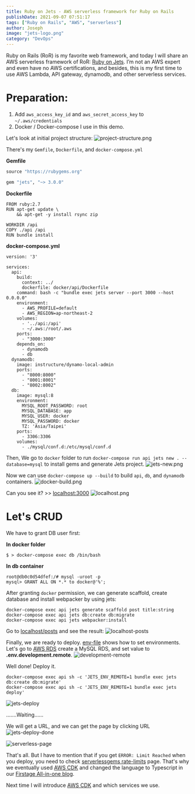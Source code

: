 ```yaml
---
title: Ruby on Jets - AWS serverless framework for Ruby on Rails
publishDate: 2021-09-07 07:51:17
tags: ["Ruby on Rails", "AWS", "serverless"]
author: Joseph
image: "jets-logo.png"
category: "DevOps"
---
```


Ruby on Rails (RoR) is my favorite web framework, and today I will share an AWS serverless framework of RoR: [Ruby on Jets](https://rubyonjets.com/). I’m not an AWS expert and even have no AWS certifications, and besides, this is my first time to use AWS Lambda, API gateway, dynamodb, and other serverless services.

# Preparation:
1. Add `aws_access_key_id` and `aws_secret_access_key` to `~/.aws/credentials`
2. Docker / Docker-compose I use in this demo.

Let's look at initial project structure:
![project-structure.png](project-structure.png)
<!-- more -->

There's my `Gemfile`, `Dockerfile`, and `docker-compose.yml`

**Gemfile**
```ruby
source "https://rubygems.org"

gem "jets", "~> 3.0.0"
```

**Dockerfile**
```shell
FROM ruby:2.7
RUN apt-get update \
    && apt-get -y install rsync zip

WORKDIR /api
COPY ./api /api
RUN bundle install
```

**docker-compose.yml**
```shell
version: '3'

services:
  api:
    build:
      context: ../
      dockerfile: docker/api/Dockerfile
    command: bash -c "bundle exec jets server --port 3000 --host 0.0.0.0"
    environment:
      - AWS_PROFILE=default
      - AWS_REGION=ap-northeast-2
    volumes:
      - '../api:/api'
      - ~/.aws:/root/.aws
    ports:
      - "3000:3000"
    depends_on:
      - dynamodb
      - db
  dynamodb:
    image: instructure/dynamo-local-admin
    ports:
      - "8000:8000"
      - "8001:8001"
      - "8002:8002"
  db:
    image: mysql:8
    environment:
      MYSQL_ROOT_PASSWORD: root
      MYSQL_DATABASE: app
      MYSQL_USER: docker
      MYSQL_PASSWORD: docker
      TZ: 'Asia/Taipei'
    ports:
      - 3306:3306
    volumes:
      - ./mysql/conf.d:/etc/mysql/conf.d

```
Then, We go to `docker` folder to run `docker-compose run api jets new . --database=mysql` to install gems and generate Jets project.
![jets-new.png](jets-new.png)

Now we can use `docker-compose up --build` to build `api`, `db`, and `dynamodb` containers.
![docker-build.png](docker-build.png)

Can you see it? >> [localhost:3000](http://localhost:3000/)
![localhost.png](localhost.png)


# Let's CRUD

We have to grant DB user first:

**In docker folder**
```
$ > docker-compose exec db /bin/bash
```

**In db container**
```
root@db0c0d54dfef:/# mysql -uroot -p
mysql> GRANT ALL ON *.* to docker@'%';
```

After granting `docker` permission, we can generate scaffold, create database and install webpacker by using jets:
```
docker-compose exec api jets generate scaffold post title:string
docker-compose exec api jets db:create db:migrate
docker-compose exec api jets webpacker:install
```

Go to [localhost/posts](http://localhost/posts) and see the result:
![localhost-posts](localhost-posts.png)

Finally, we are ready to deploy. [env-file](https://rubyonjets.com/docs/env-files/) shows how to set environments. Let's go to [AWS RDS](https://ap-northeast-2.console.aws.amazon.com/rds/home) create a MySQL RDS, and set value to **.env.development.remote**.
![development-remote](development-remote.jpg)

Well done! Deploy it.
```
docker-compose exec api sh -c 'JETS_ENV_REMOTE=1 bundle exec jets db:create db:migrate'
docker-compose exec api sh -c 'JETS_ENV_REMOTE=1 bundle exec jets deploy'
```

![jets-deploy](jets-deploy.jpg)

.......Waiting......

We will get a URL, and we can get the page by clicking URL
![jets-deploy-done](jets-deploy-done.jpg)

![serverless-page](serverless-page.jpg)

That's all. But I have to mention that if you get `ERROR: Limit Reached` when you deploy, you need to check [serverlessgems rate-limits](https://www.serverlessgems.com/rate-limits) page. That's why we eventually used [AWS CDK](https://aws.amazon.com/tw/cdk/) and changed the language to Typescript in our [Firstage All-in-one blog](https://firstage.io/).

Next time I will introduce [AWS CDK](https://aws.amazon.com/tw/cdk/) and which services we use.
